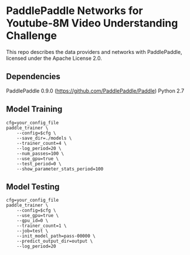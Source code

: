 # PaddlePaddle Networks for Youtube-8M Video Understanding Challenge

This repo describes the data providers and networks with PaddlePaddle, licensed under the Apache License 2.0.

## Dependencies

PaddlePaddle 0.9.0 (https://github.com/PaddlePaddle/Paddle)
Python 2.7

## Model Training

```
cfg=your_config_file
paddle_trainer \
    --config=$cfg \
    --save_dir=./models \
    --trainer_count=4 \
    --log_period=20 \
    --num_passes=100 \
    --use_gpu=true \
    --test_period=0 \
    --show_parameter_stats_period=100
```

## Model Testing

```
cfg=your_config_file
paddle_trainer \
    --config=$cfg \
    --use_gpu=true \
    --gpu_id=0 \
    --trainer_count=1 \
    --job=test \
    --init_model_path=pass-00000 \
    --predict_output_dir=output \
    --log_period=20 
```



